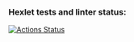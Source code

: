 ### Hexlet tests and linter status:
[![Actions Status](https://github.com/Activx-nV/backend-project-4/workflows/hexlet-check/badge.svg)](https://github.com/Activx-nV/backend-project-4/actions)